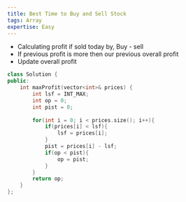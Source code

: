 ```yaml
---
title: Best Time to Buy and Sell Stock
tags: Array
expertise: Easy
---
```



- Calculating profit if sold today by, Buy - sell
- If previous profit is more then our previous overall profit
- Update overall profit

```cpp
class Solution {
public:
    int maxProfit(vector<int>& prices) {
        int lsf = INT_MAX;
        int op = 0;
        int pist = 0;
        
        for(int i = 0; i < prices.size(); i++){
            if(prices[i] < lsf){
                lsf = prices[i];
            }
            pist = prices[i] - lsf;
            if(op < pist){
                op = pist;
            }
        }
        return op;
    }
};
```
